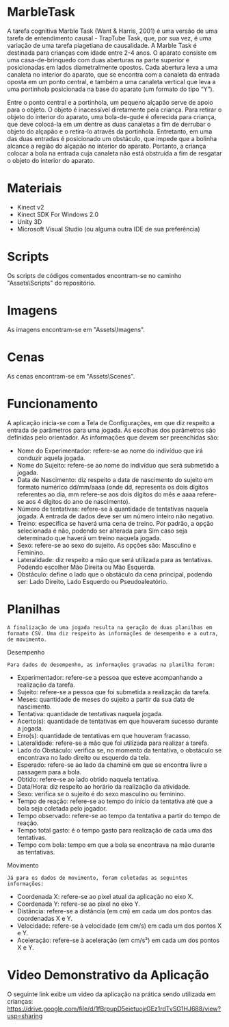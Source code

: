 # MarbleTask

A tarefa cognitiva Marble Task (Want & Harris, 2001) é uma versão de uma tarefa de entendimento causal - TrapTube Task, que, por sua vez, é uma variação de uma tarefa piagetiana de causalidade. A Marble Task é destinada para crianças com idade entre 2-4 anos. O aparato consiste em uma casa-de-brinquedo com duas aberturas na parte superior e posicionadas em lados diametralmente opostos. Cada abertura leva a uma canaleta no interior do aparato, que se encontra com a canaleta da entrada oposta em um ponto central, e também a uma canaleta vertical que leva a uma portinhola posicionada na base do aparato (um formato do tipo “Y”).

Entre o ponto central e a portinhola, um pequeno alçapão serve de apoio para o objeto. O objeto é inacessível diretamente pela criança. Para retirar o objeto do interior do aparato, uma bola-de-gude é oferecida para criança, que deve colocá-la em um dentre as duas canaletas a fim de derrubar o objeto do alçapão e o retira-lo através da portinhola. Entretanto, em uma das duas entradas é posicionado um obstáculo, que impede que a bolinha alcance a região do alçapão no interior do aparato. Portanto, a criança colocar a bola na entrada cuja canaleta não está obstruída a fim de resgatar o objeto do interior do aparato.

# Materiais

- Kinect v2
- Kinect SDK For Windows 2.0
- Unity 3D
- Microsoft Visual Studio (ou alguma outra IDE de sua preferência)

# Scripts

Os scripts de códigos comentados encontram-se no caminho "Assets\Scripts" do repositório.

# Imagens

As imagens encontram-se em "Assets\Imagens".

# Cenas

As cenas encontram-se em "Assets\Scenes".

# Funcionamento

A aplicação inicia-se com a Tela de Configurações, em que diz respeito a entrada de parâmetros para uma jogada. As escolhas dos parâmetros são definidas pelo orientador. As informações que devem ser preenchidas são:

-	Nome do Experimentador: refere-se ao nome do indivíduo que irá conduzir aquela jogada.
-	Nome do Sujeito: refere-se ao nome do indivíduo que será submetido a jogada.
-	Data de Nascimento: diz respeito a data de nascimento do sujeito em formato numérico dd/mm/aaaa (onde dd, representa os dois dígitos referentes ao dia, mm refere-se aos dois dígitos do mês e aaaa refere-se aos 4 dígitos do ano de nascimento).
-	Número de tentativas: refere-se à quantidade de tentativas naquela jogada. A entrada de dados deve ser um número inteiro não negativo.
-	Treino: especifica se haverá uma cena de treino. Por padrão, a opção selecionada é não, podendo ser alterada para Sim caso seja determinado que haverá um treino naquela jogada.
-	Sexo: refere-se ao sexo do sujeito. As opções são: Masculino e Feminino.
-	Lateralidade: diz respeito a mão que será utilizada para as tentativas. Podendo escolher Mão Direita ou Mão Esquerda.
-	Obstáculo: define o lado que o obstáculo da cena principal, podendo ser: Lado Direito, Lado Esquerdo ou Pseudoaleatório.


# Planilhas

	A finalização de uma jogada resulta na geração de duas planilhas em formato CSV. Uma diz respeito às informações de desempenho e a outra, de movimento.
  
Desempenho

	Para dados de desempenho, as informações gravadas na planilha foram:
-	Experimentador: refere-se a pessoa que esteve acompanhando a realização da tarefa.
-	Sujeito: refere-se a pessoa que foi submetida a realização da tarefa.
-	Meses: quantidade de meses do sujeito a partir da sua data de nascimento.
-	Tentativa: quantidade de tentativas naquela jogada.
-	Acerto(s): quantidade de tentativas em que houveram sucesso durante a jogada.
-	Erro(s): quantidade de tentativas em que houveram fracasso.
-	Lateralidade: refere-se a mão que foi utilizada para realizar a tarefa.
-	Lado do Obstáculo: verifica se, no momento da tentativa, o obstáculo se encontrava no lado direito ou esquerdo da tela.
-	Esperado: refere-se ao lado da chaminé em que se encontra livre a passagem para a bola.
-	Obtido: refere-se ao lado obtido naquela tentativa.
-	Data/Hora: diz respeito ao horário da realização da atividade.
-	Sexo: verifica se o sujeito é do sexo masculino ou feminino.
-	Tempo de reação: refere-se ao tempo do início da tentativa até que a bola seja coletada pelo jogador.
-	Tempo observado: refere-se ao tempo da tentativa a partir do tempo de reação.
-	Tempo total gasto: é o tempo gasto para realização de cada uma das tentativas.
-	Tempo com bola: tempo em que a bola se encontrava na mão durante as tentativas.
 
Movimento

	Já para os dados de movimento, foram coletadas as seguintes informações:
-	Coordenada X: refere-se ao pixel atual da aplicação no eixo X. 
-	Coordenada Y: refere-se ao pixel no eixo Y.
-	Distância: refere-se a distância (em cm) em cada um dos pontos das coordenadas X e Y.
-	Velocidade: refere-se à velocidade (em cm/s) em cada um dos pontos X e Y.
-	Aceleração: refere-se à aceleração (em cm/s²) em cada um dos pontos X e Y.

# Video Demonstrativo da Aplicação

O seguinte link exibe um video da aplicação na prática sendo utilizada em crianças: https://drive.google.com/file/d/1fBrpupD5eietuojrGEz1rdTvSG1HJ688/view?usp=sharing
